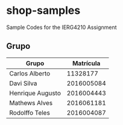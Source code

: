 # shop-samples
Sample Codes for the IERG4210 Assignment

 Grupo
--------


Grupo | Matrícula
--------- | ------
Carlos Alberto  |  11328177
Davi Silva  |  2016005084 
Henrique Augusto  |  2016004443
Mathews Alves  |  2016061181
Rodolffo Teles  |  2016004087
